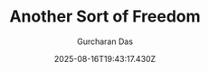 ---
title: "Another Sort of Freedom"
date: "2025-08-16T19:43:17.430Z"
author: "Gurcharan Das"
read_year: "NO"
recommendation: '3'
url: /bookshelf/another-sort-of-freedom
---